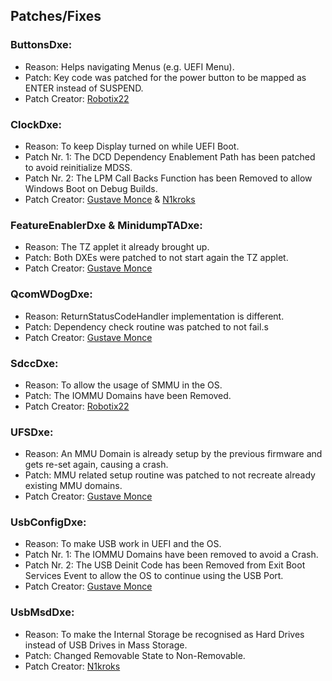 ## Patches/Fixes

### ButtonsDxe:

- Reason: Helps navigating Menus (e.g. UEFI Menu).
- Patch: Key code was patched for the power button to be mapped as ENTER instead of SUSPEND.
- Patch Creator: [Robotix22](https://github.com/Robotix22)

### ClockDxe:

- Reason: To keep Display turned on while UEFI Boot.
- Patch Nr. 1: The DCD Dependency Enablement Path has been patched to avoid reinitialize MDSS.
- Patch Nr. 2: The LPM Call Backs Function has been Removed to allow Windows Boot on Debug Builds.
- Patch Creator: [Gustave Monce](https://github.com/gus33000) & [N1kroks](https://github.com/N1kroks)

### FeatureEnablerDxe & MinidumpTADxe:

- Reason: The TZ applet it already brought up.
- Patch: Both DXEs were patched to not start again the TZ applet.
- Patch Creator: [Gustave Monce](https://github.com/gus33000)

### QcomWDogDxe:

- Reason: ReturnStatusCodeHandler implementation is different.
- Patch: Dependency check routine was patched to not fail.s
- Patch Creator: [Gustave Monce](https://github.com/gus33000)

### SdccDxe:

- Reason: To allow the usage of SMMU in the OS.
- Patch: The IOMMU Domains have been Removed.
- Patch Creator: [Robotix22](https://github.com/Robotix22)

### UFSDxe:

- Reason: An MMU Domain is already setup by the previous firmware and gets re-set again, causing a crash.
- Patch: MMU related setup routine was patched to not recreate already existing MMU domains.
- Patch Creator: [Gustave Monce](https://github.com/gus33000)

### UsbConfigDxe:

- Reason: To make USB work in UEFI and the OS.
- Patch Nr. 1: The IOMMU Domains have been removed to avoid a Crash.
- Patch Nr. 2: The USB Deinit Code has been Removed from Exit Boot Services Event to allow the OS to continue using the USB Port.
- Patch Creator: [Gustave Monce](https://github.com/gus33000)

### UsbMsdDxe:

- Reason: To make the Internal Storage be recognised as Hard Drives instead of USB Drives in Mass Storage.
- Patch: Changed Removable State to Non-Removable.
- Patch Creator: [N1kroks](https://github.com/N1kroks)

